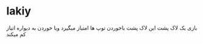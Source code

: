 # lakiy
بازی یک لاک پشت
این لاک پشت باخوردن توپ ها امتیاز میگیرد وبا خوردن به دیواره اتیاز کم میکند 
